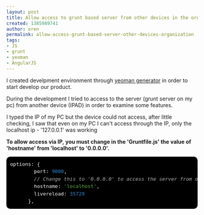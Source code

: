 ```yaml
---
layout: post
title: Allow access to grunt based server from other devices in the organization
created: 1385989741
author: oren
permalink: allow-access-grunt-based-server-other-devices-organization
tags:
- JS
- grunt
- yeoman
- AngularJS
---
```

<p>I created develpment environment through <a href="https://github.com/yeoman/generator-angular">yeoman generator</a> in order to start develop our product.</p>

<p>During the development I tried to access to the server (grunt server on my pc) from another device (IPAD) in order to examine some features.</p>

<p>I typed the IP of my PC but the device could not access, after little checking, I saw that even on my PC I can&#39;t access through the IP, only the localhost ip - &#39;127.0.0.1&#39; was working</p>

<p><strong>To allow access via IP,&nbsp;you must change in the &#39;Gruntfile.js&#39; the&nbsp;value of &#39;hostname&#39; from &#39;localhost&#39; to &#39;0.0.0.0&#39;.</strong></p>

<pre style="margin-top: 0px; margin-bottom: 0px; padding: 10px; font-size: 0.9333em; line-height: 1.5em; font-family: Consolas, 'Lucida Console', 'DejaVu Sans Mono', Monaco, 'Courier New', monospace; background-color: rgb(0, 0, 0); color: rgb(248, 248, 248); border-top-left-radius: 10px; border-top-right-radius: 10px; border-bottom-right-radius: 10px; border-bottom-left-radius: 10px;">
options: {
        port: <span style="color: rgb(51, 135, 204);">9000</span>,
        <span style="color: rgb(174, 174, 174); font-style: italic;">// Change this to &#39;0.0.0.0&#39; to access the server from outside.</span>
        hostname: <span style="color: rgb(101, 176, 66);">&#39;localhost&#39;</span>,
        livereload: <span style="color: rgb(51, 135, 204);">35729</span>
      },</pre>
